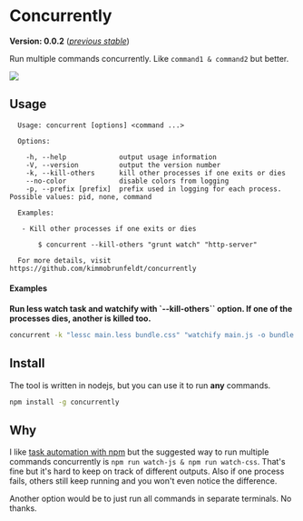 # Concurrently

**Version: 0.0.2** ([*previous stable*](https://github.com/kimmobrunfeldt/concurrently/tree/0.0.1))

Run multiple commands concurrently. Like ```command1 & command2``` but better.

![](docs/example.png)

## Usage

```
  Usage: concurrent [options] <command ...>

  Options:

    -h, --help             output usage information
    -V, --version          output the version number
    -k, --kill-others      kill other processes if one exits or dies
    --no-color             disable colors from logging
    -p, --prefix [prefix]  prefix used in logging for each process. Possible values: pid, none, command

  Examples:

   - Kill other processes if one exits or dies

       $ concurrent --kill-others "grunt watch" "http-server"

  For more details, visit https://github.com/kimmobrunfeldt/concurrently
```

#### Examples

**Run less watch task and watchify with `--kill-others`` option.
If one of the processes dies, another is killed too.**

```bash
concurrent -k "lessc main.less bundle.css" "watchify main.js -o bundle.js"
```

## Install

The tool is written in nodejs, but you can use it to run **any** commands.

```bash
npm install -g concurrently
```

## Why

I like [task automation with npm](http://substack.net/task_automation_with_npm_run)
but the suggested way to run multiple commands concurrently is
```npm run watch-js & npm run watch-css```. That's fine but it's hard to keep
on track of different outputs. Also if one process fails, others still keep running
and you won't even notice the difference.

Another option would be to just run all commands in separate terminals.
No thanks.

